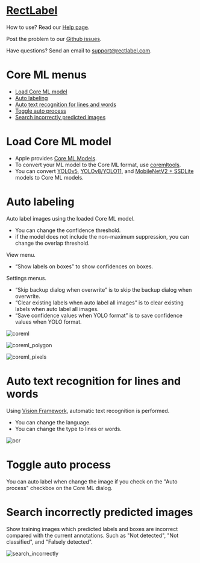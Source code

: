 # [RectLabel](https://rectlabel.com)
How to use? Read our [Help page](https://rectlabel.com/help/).

Post the problem to our [Github issues](https://github.com/ryouchinsa/Rectlabel-support/issues).

Have questions? Send an email to support@rectlabel.com.

# Core ML menus
- [Load Core ML model](https://rectlabel.com/coreml#load-core-ml-model)
- [Auto labeling](https://rectlabel.com/coreml#auto-labeling)
- [Auto text recognition for lines and words](https://rectlabel.com/coreml#auto-text-recognition-for-lines-and-words)
- [Toggle auto process](https://rectlabel.com/coreml#toggle-auto-process)
- [Search incorrectly predicted images](https://rectlabel.com/coreml#search-incorrectly-predicted-images)

# Load Core ML model
- Apple provides [Core ML Models](https://developer.apple.com/machine-learning/models/).
- To convert your ML model to the Core ML format, use [coremltools](https://github.com/apple/coremltools).
- You can convert [YOLOv5](https://github.com/ultralytics/yolov5), [YOLOv8/YOLO11](https://github.com/ultralytics/ultralytics), and [MobileNetV2 + SSDLite](https://machinethink.net/blog/mobilenet-ssdlite-coreml/) models to Core ML models.

# Auto labeling
Auto label images using the loaded Core ML model.
- You can change the confidence threshold.
- if the model does not include the non-maximum suppression, you can change the overlap threshold.

View menu.
- “Show labels on boxes” to show confidences on boxes.

Settings menus.
- “Skip backup dialog when overwrite” is to skip the backup dialog when overwrite.
- “Clear existing labels when auto label all images” is to clear existing labels when auto label all images.
- “Save confidence values when YOLO format” is to save confidence values when YOLO format.

![coreml](https://github.com/user-attachments/assets/049386e6-a816-4ca4-b5d7-18de63b51a8f)

![coreml_polygon](https://github.com/user-attachments/assets/e5556c25-1d01-4f4b-977d-b9a830c92b64)

![coreml_pixels](https://github.com/user-attachments/assets/b72fbe4b-810b-48e6-8026-dc13f5c64c36)

# Auto text recognition for lines and words
Using [Vision Framework](https://developer.apple.com/documentation/vision), automatic text recognition is performed.
- You can change the language.
- You can change the type to lines or words.

![ocr](https://github.com/user-attachments/assets/3bee6ece-acdb-4743-a226-68618f2ad299)

# Toggle auto process
You can auto label when change the image if you check on the "Auto process" checkbox on the Core ML dialog.

# Search incorrectly predicted images
Show training images which predicted labels and boxes are incorrect compared with the current annotations. Such as "Not detected", "Not classified", and "Falsely detected".

![search_incorrectly](https://github.com/user-attachments/assets/75567a43-bfec-4041-9bc3-25e8977c1ddc)











